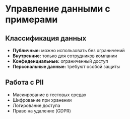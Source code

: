 # Управление данными с примерами

## Классификация данных
- **Публичные:** можно использовать без ограничений
- **Внутренние:** только для сотрудников компании
- **Конфиденциальные:** ограниченный доступ
- **Персональные данные:** требуют особой защиты

## Работа с PII
- Маскирование в тестовых средах
- Шифрование при хранении
- Логирование доступа
- Право на удаление (GDPR)
